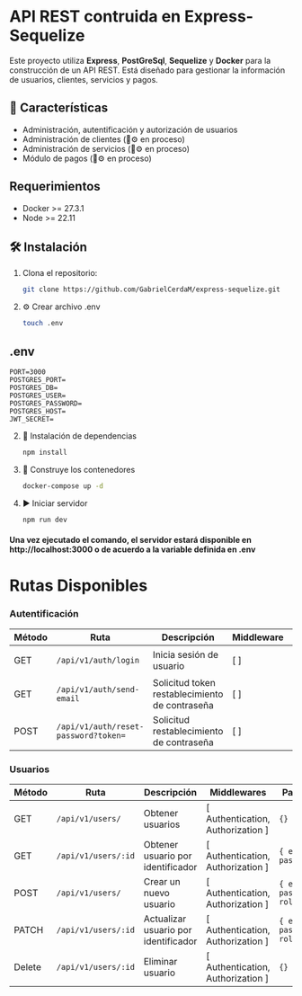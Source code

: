 
# API REST contruida en Express-Sequelize

Este proyecto utiliza **Express**, **PostGreSql**, **Sequelize** y **Docker** para la construcción de un API REST. Está diseñado para gestionar la información de usuarios, clientes, servicios y pagos.

## 🚀 Características

- Administración, autentificación y autorización de usuarios
- Administración de clientes (🔧⚙️ en proceso)
- Administración de servicios (🔧⚙️ en proceso)
- Módulo de pagos (🔧⚙️ en proceso)

## Requerimientos
- Docker >= 27.3.1
- Node >= 22.11

## 🛠️ Instalación

1. Clona el repositorio:
   ```bash
   git clone https://github.com/GabrielCerdaM/express-sequelize.git

2. ⚙️ Crear archivo .env
    ```bash
    touch .env

## .env 
    PORT=3000
    POSTGRES_PORT=
    POSTGRES_DB=
    POSTGRES_USER=
    POSTGRES_PASSWORD=
    POSTGRES_HOST=
    JWT_SECRET=

2. 🧰 Instalación de dependencias
    ```bash
    npm install

3. 🐳 Construye los contenedores
    ```bash
    docker-compose up -d

4. ▶️ Iniciar servidor
    ```bash
    npm run dev

#### Una vez ejecutado el comando, el servidor estará disponible en http://localhost:3000 o de acuerdo a la variable definida en .env

# Rutas Disponibles

### Autentificación
| Método | Ruta           | Descripción              | Middleware              | Payload          | Respuesta       |
|--------|----------------|--------------------------|------------------|------------------|-----------------|
| GET   | `/api/v1/auth/login` | Inicia sesión de usuario | [ ] | `{ email, pass }`| `{ token, user }`|
| GET   | `/api/v1/auth/send-email` | Solicitud token restablecimiento de contraseña |[ ] | `{}`| `{ message }`|
| POST   | `/api/v1/auth/reset-password?token=` | Solicitud restablecimiento de contraseña | [ ] | `{ email }`| `{ boolean }`|

### Usuarios

| Método | Ruta | Descripción | Middlewares | Payload | Respuesta |
|----|----|----|----|----|----|
| GET   | `/api/v1/users/` | Obtener usuarios | [ Authentication, Authorization ] | `{}`| `{ users }`|
| GET   | `/api/v1/users/:id` | Obtener usuario por identificador | [ Authentication, Authorization ] | `{ email, pass }`| `{ user }`|
| POST   | `/api/v1/users/` | Crear un nuevo usuario | [ Authentication, Authorization ] | `{ email, password, role }`| `{ user }`|
| PATCH   | `/api/v1/users/:id` | Actualizar usuario por identificador | [ Authentication, Authorization ] | `{ email, password, role }`| `{ user }`|
| Delete | `/api/v1/users/:id` | Eliminar usuario | [ Authentication, Authorization ] | `{}`| `{ boolean }`|
